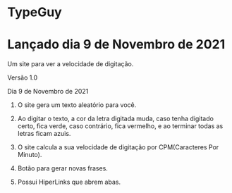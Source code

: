 # TypeGuy
# Lançado dia 9 de Novembro de 2021
Um site para ver a velocidade de digitação.

Versão 1.0

Dia 9 de Novembro de 2021


1. O site gera um texto aleatório para você.

2. Ao digitar o texto, a cor da letra digitada muda, caso tenha digitado certo, fica verde, caso contrário, fica vermelho, e ao terminar todas as letras ficam azuis.

3. O site calcula a sua velocidade de digitação por CPM(Caracteres Por Minuto).

4. Botão para gerar novas frases.

5. Possui HiperLinks que abrem abas.
